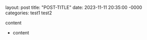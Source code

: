 layout: post
title: "POST-TITLE"
date: 2023-11-11 20:35:00 -0000
categories: test1 test2

content
- content
